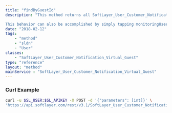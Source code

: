 ```yaml
---
title: "findByGuestId"
description: "This method returns all SoftLayer_User_Customer_Notification_Virtual_Guest objects associated with the passed in ID as long as that Virtual Guest ID is owned by the current user's account. 

This behavior can also be accomplished by simply tapping monitoringUserNotification on the Virtual_Guest object. "
date: "2018-02-12"
tags:
    - "method"
    - "sldn"
    - "User"
classes:
    - "SoftLayer_User_Customer_Notification_Virtual_Guest"
type: "reference"
layout: "method"
mainService : "SoftLayer_User_Customer_Notification_Virtual_Guest"
---
```


### Curl Example
```bash
curl -u $SL_USER:$SL_APIKEY -X POST -d '{"parameters": [int]}' \
'https://api.softlayer.com/rest/v3.1/SoftLayer_User_Customer_Notification_Virtual_Guest/findByGuestId'
```
